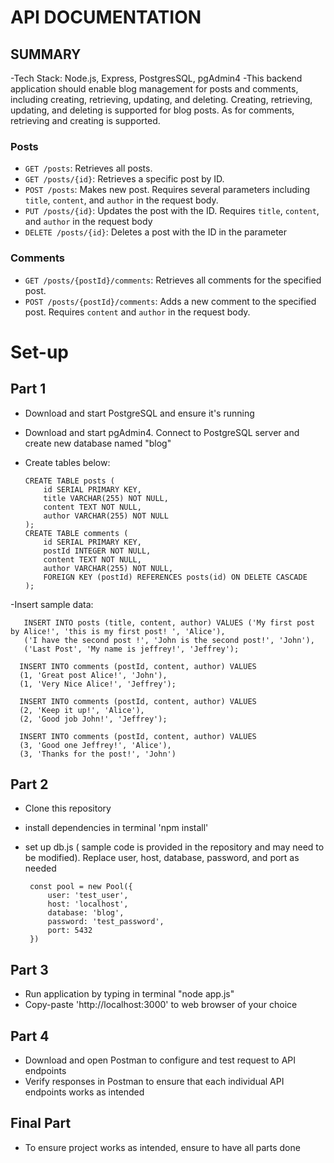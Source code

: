 # API DOCUMENTATION
## SUMMARY
-Tech Stack: Node.js, Express, PostgresSQL, pgAdmin4
-This backend application should enable blog management for posts and comments, including creating, retrieving, updating, and deleting. Creating, retrieving, updating, and deleting is supported for blog posts. As for comments, retrieving and creating is supported.

### Posts

- `GET /posts`: Retrieves all posts.
- `GET /posts/{id}`: Retrieves a specific post by ID.
- `POST /posts`: Makes new post. Requires several parameters including `title`, `content`, and `author` in the request body.
- `PUT /posts/{id}`: Updates the post with the ID. Requires `title`, `content`, and `author` in the request body
- `DELETE /posts/{id}`: Deletes a post with the ID in the parameter

### Comments

- `GET /posts/{postId}/comments`: Retrieves all comments for the specified post.
- `POST /posts/{postId}/comments`: Adds a new comment to the specified post. Requires `content` and `author` in the request body.


# Set-up
## Part 1
- Download and start PostgreSQL and ensure it's running
- Download and start pgAdmin4. Connect to PostgreSQL server and create new database named "blog"
- Create tables below:
       
      CREATE TABLE posts (
          id SERIAL PRIMARY KEY,
          title VARCHAR(255) NOT NULL,
          content TEXT NOT NULL,
          author VARCHAR(255) NOT NULL
      );
      CREATE TABLE comments (
          id SERIAL PRIMARY KEY,
          postId INTEGER NOT NULL,
          content TEXT NOT NULL,
          author VARCHAR(255) NOT NULL,
          FOREIGN KEY (postId) REFERENCES posts(id) ON DELETE CASCADE
      );
-Insert sample data:

       INSERT INTO posts (title, content, author) VALUES ('My first post by Alice!', 'this is my first post! ', 'Alice'),
       ('I have the second post !', 'John is the second post!', 'John'),
       ('Last Post', 'My name is jeffrey!', 'Jeffrey');

      INSERT INTO comments (postId, content, author) VALUES 
      (1, 'Great post Alice!', 'John'),
      (1, 'Very Nice Alice!', 'Jeffrey');
      
      INSERT INTO comments (postId, content, author) VALUES 
      (2, 'Keep it up!', 'Alice'),
      (2, 'Good job John!', 'Jeffrey');
      
      INSERT INTO comments (postId, content, author) VALUES 
      (3, 'Good one Jeffrey!', 'Alice'),
      (3, 'Thanks for the post!', 'John')
## Part 2
- Clone this repository
- install dependencies in terminal 'npm install'
- set up db.js ( sample code is provided in the repository and may need to be modified). Replace user, host, database, password, and port as needed

       const pool = new Pool({
           user: 'test_user',
           host: 'localhost',
           database: 'blog',
           password: 'test_password',
           port: 5432
       })

## Part 3
- Run application by typing in terminal "node app.js"
- Copy-paste 'http://localhost:3000' to web browser of your choice

## Part 4
- Download and open Postman to configure and test request to API endpoints
- Verify responses in Postman to ensure that each individual API endpoints works as intended

## Final Part
- To ensure project works as intended, ensure to have all parts done
